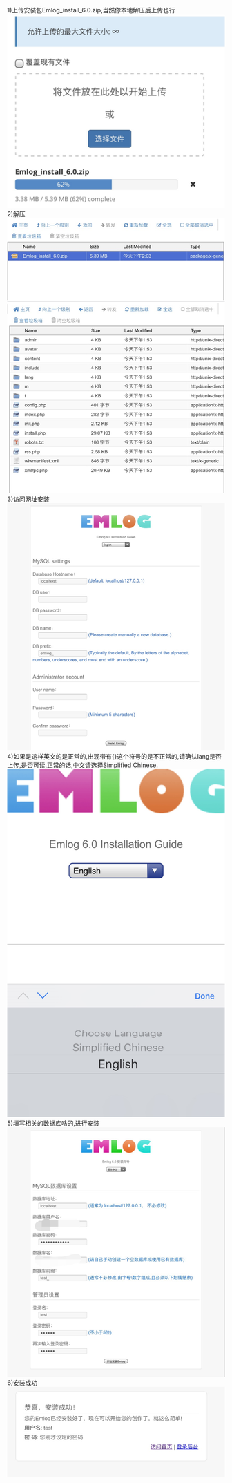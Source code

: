 
1)上传安装包Emlog_install_6.0.zip,当然你本地解压后上传也行  
![image](https://github.com/eisongao/Emlog-6.0-Fixed-Bug-update/blob/master/IMG_2072.PNG?raw=true)  
2)解压  
![image](https://github.com/eisongao/Emlog-6.0-Fixed-Bug-update/blob/master/IMG_2073.PNG?raw=true)  
![image](https://github.com/eisongao/Emlog-6.0-Fixed-Bug-update/blob/master/IMG_2075.PNG?raw=true)  
3)访问网址安装  
![image](https://github.com/eisongao/Emlog-6.0-Fixed-Bug-update/blob/master/IMG_2076.PNG?raw=true)  
4)如果是这样英文的是正常的,出现带有{}这个符号的是不正常的,请确认lang是否上传,是否可读,正常的话,中文请选择Simplified Chinese.  
![image](https://github.com/eisongao/Emlog-6.0-Fixed-Bug-update/blob/master/IMG_2077.PNG?raw=true)  
5)填写相关的数据库啥的,进行安装  
![image](https://github.com/eisongao/Emlog-6.0-Fixed-Bug-update/blob/master/IMG_2082.JPG?raw=true)  
6)安装成功  
![image](https://github.com/eisongao/Emlog-6.0-Fixed-Bug-update/blob/master/IMG_2080.PNG?raw=true)
